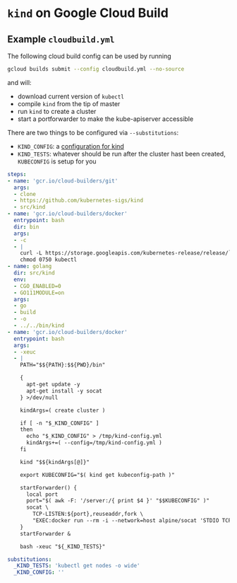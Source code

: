 # `kind` on Google Cloud Build

## Example `cloudbuild.yml`

The following cloud build config can be used by running

```sh
gcloud builds submit --config cloudbuild.yml --no-source
```

and will:

- download current version of `kubectl`
- compile `kind` from the tip of master
- run `kind` to create a cluster
- start a portforwarder to make the kube-apiserver accessible

There are two things to be configured via `--substitutions`:
- `KIND_CONFIG`: a [configuration for kind][kind-config] 
- `KIND_TESTS`: whatever should be run after the cluster hast been created, `KUBECONFIG` is setup for you

[kind-config]: https://kind.sigs.k8s.io/docs/user/quick-start/#configuring-your-kind-cluster

```yaml
steps:
- name: 'gcr.io/cloud-builders/git'
  args:
  - clone
  - https://github.com/kubernetes-sigs/kind
  - src/kind
- name: 'gcr.io/cloud-builders/docker'
  entrypoint: bash
  dir: bin
  args:
  - -c
  - |
    curl -L https://storage.googleapis.com/kubernetes-release/release/`curl -s https://storage.googleapis.com/kubernetes-release/release/stable.txt`/bin/linux/amd64/kubectl > kubectl
    chmod 0750 kubectl
- name: golang
  dir: src/kind
  env:
  - CGO_ENABLED=0
  - GO111MODULE=on
  args:
  - go
  - build
  - -o
  - ../../bin/kind
- name: 'gcr.io/cloud-builders/docker'
  entrypoint: bash
  args:
  - -xeuc
  - |
    PATH="$${PATH}:$${PWD}/bin"

    {
      apt-get update -y
      apt-get install -y socat
    } >/dev/null

    kindArgs=( create cluster )

    if [ -n "$_KIND_CONFIG" ]
    then
      echo "$_KIND_CONFIG" > /tmp/kind-config.yml
      kindArgs+=( --config=/tmp/kind-config.yml )
    fi

    kind "$${kindArgs[@]}"

    export KUBECONFIG="$( kind get kubeconfig-path )"

    startForwarder() {
      local port
      port="$( awk -F: '/server:/{ print $4 }' "$$KUBECONFIG" )"
      socat \
        TCP-LISTEN:${port},reuseaddr,fork \
        "EXEC:docker run --rm -i --network=host alpine/socat 'STDIO TCP-CONNECT:localhost:${port}'"
    }
    startForwarder &

    bash -xeuc "${_KIND_TESTS}"

substitutions:
  _KIND_TESTS: 'kubectl get nodes -o wide'
  _KIND_CONFIG: ''
```
